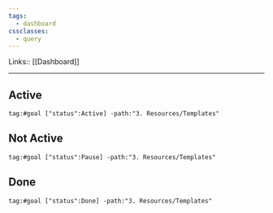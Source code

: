 ```yaml
---
tags:
  - dashboard
cssclasses:
  - query
---
```

Links:: [[Dashboard]]

---


## Active

```query
tag:#goal ["status":Active] -path:"3. Resources/Templates" 
```

## Not Active

```query
tag:#goal ["status":Pause] -path:"3. Resources/Templates" 
```

## Done

```query
tag:#goal ["status":Done] -path:"3. Resources/Templates" 
```



